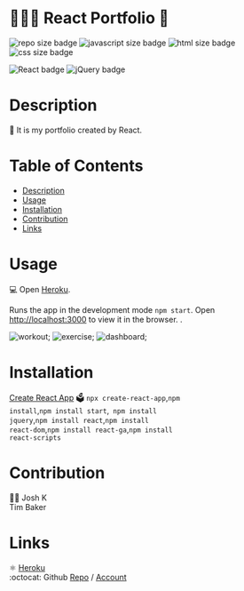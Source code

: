 # 👩🏻‍💻‍ React Portfolio 🧾


  ![repo size badge](https://img.shields.io/badge/repo.size-47MB-blue.svg)
  ![javascript size badge](https://img.shields.io/badge/javascript.size-50.3-yellow.svg)
  ![html size badge](https://img.shields.io/badge/html.size-0.9-orange.svg)
  ![css size badge](https://img.shields.io/badge/css.size-48.8-purple.svg)


  ![React badge](https://img.shields.io/badge/JavaScript-blue.svg)
  ![jQuery badge](https://img.shields.io/badge/jQuery-blue.svg)



  # Description
  📝 It is my portfolio created by React.
 

  # Table of Contents
  - [Description](#description)
  - [Usage](#usage)
  - [Installation](#installation)
   - [Contribution](#Contribution)
  - [Links](#links)



# Usage
💻 Open [Heroku](https://react-portfolio-jennifer.herokuapp.com/).


Runs the app in the development mode <code>npm start</code>.
Open [http://localhost:3000](http://localhost:3000) to view it in the browser. .

![workout](public/images/workoutpage.jpg);
![exercise](public/images/exercisepage.jpg);
![dashboard](public/images/dashboardpage.jpg);

# Installation
[Create React App](https://facebook.github.io/create-react-app/docs/getting-started)
🗳 <code>npx create-react-app</code>,<code>npm install</code>,<code>npm install start</code>,<code> npm install jquery</code>,<code>npm install react</code>,<code>npm install react-dom</code>,<code>npm install react-ga</code>,<code>npm install react-scripts</code>

# Contribution
👨‍💻
Josh K </br>
Tim Baker
  
# Links
:atom_symbol: [Heroku](https://react-portfolio-jennifer.herokuapp.com/)<br />
:octocat: Github [Repo](https://github.com/jmorris107/React-Portfolio.github.io) / [Account](https://github.com/)<br />
<br />
